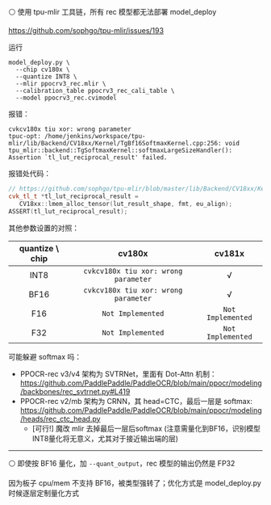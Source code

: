 ⚪ 使用 tpu-mlir 工具链，所有 rec 模型都无法部署 model_deploy

https://github.com/sophgo/tpu-mlir/issues/193

运行

```shell
model_deploy.py \
  --chip cv180x \
  --quantize INT8 \
  --mlir ppocrv3_rec.mlir \
  --calibration_table ppocrv3_rec_cali_table \
  --model ppocrv3_rec.cvimodel
```

报错：

```
cvkcv180x tiu xor: wrong parameter
tpuc-opt: /home/jenkins/workspace/tpu-mlir/lib/Backend/CV18xx/Kernel/TgBf16SoftmaxKernel.cpp:256: void tpu_mlir::backend::TgSoftmaxKernel::softmaxLargeSizeHandler(): Assertion `tl_lut_reciprocal_result' failed.
```

报错处代码：

```cpp
// https://github.com/sophgo/tpu-mlir/blob/master/lib/Backend/CV18xx/Kernel/TgBf16SoftmaxKernel.cpp
cvk_tl_t *tl_lut_reciprocal_result =
   CV18xx::lmem_alloc_tensor(lut_result_shape, fmt, eu_align);
ASSERT(tl_lut_reciprocal_result);
```

其他参数设置的对照：

| quantize \ chip | cv180x | cv181x |
| :-: | :-: | :-: |
| INT8 | `cvkcv180x tiu xor: wrong parameter` | √ |
| BF16 | `cvkcv180x tiu xor: wrong parameter` | √ |
|  F16 | `Not Implemented` | `Not Implemented` |
|  F32 | `Not Implemented` | `Not Implemented` |

可能躲避 softmax 吗：

- PPOCR-rec v3/v4 架构为 SVTRNet，里面有 Dot-Attn 机制：https://github.com/PaddlePaddle/PaddleOCR/blob/main/ppocr/modeling/backbones/rec_svtrnet.py#L419
- PPOCR-rec v2/mb 架构为 CRNN，其 head=CTC，最后一层是 softmax: https://github.com/PaddlePaddle/PaddleOCR/blob/main/ppocr/modeling/heads/rec_ctc_head.py
  - [可行!] 魔改 mlir 去掉最后一层后softmax (注意需量化到BF16，识别模型INT8量化将无意义，尤其对于接近输出端的层)

----

⚪ 即使按 BF16 量化，加 `--quant_output`，rec 模型的输出仍然是 FP32

因为板子 cpu/mem 不支持 BF16，被类型强转了；优化方式是 model_deploy.py 时候逐层定制量化方式
